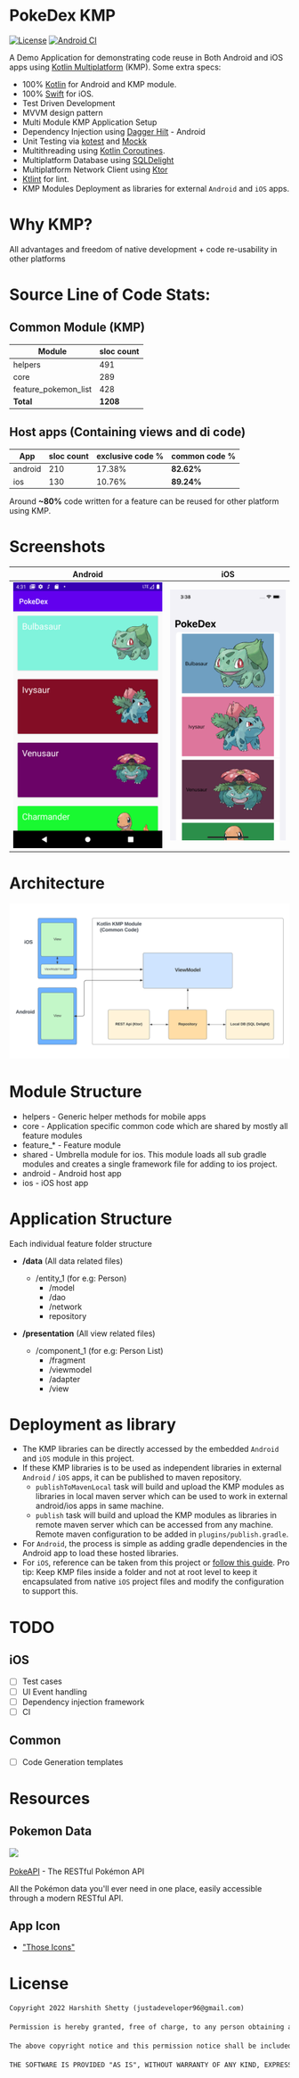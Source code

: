 # PokeDex KMP
[![License](https://img.shields.io/badge/license-MIT-blue)](https://opensource.org/licenses/MIT)
[![Android CI](https://github.com/har5hit/PokeDex-KMP/actions/workflows/android_ci.yml/badge.svg)](https://github.com/har5hit/PokeDex-KMP/actions/workflows/android_ci.yml)

A Demo Application for demonstrating code reuse in Both Android and iOS apps using [Kotlin Multiplatform](https://kotlinlang.org/docs/multiplatform.html) (KMP). Some extra specs:

* 100% [Kotlin](https://kotlinlang.org/) for Android and KMP module.
* 100% [Swift](https://www.swift.org/) for iOS.
* Test Driven Development
* MVVM design pattern
* Multi Module KMP Application Setup
* Dependency Injection using [Dagger Hilt](https://developer.android.com/training/dependency-injection/hilt-android) - Android
* Unit Testing via [kotest](https://github.com/kotest/kotest) and [Mockk](https://mockk.io/)
* Multithreading using [Kotlin Coroutines](https://github.com/Kotlin/kotlinx.coroutines).
* Multiplatform Database using [SQLDelight](https://github.com/cashapp/sqldelight)
* Multiplatform Network Client using [Ktor](https://ktor.io/)
* [Ktlint](https://ktlint.github.io/) for lint.
* KMP Modules Deployment as libraries for external `Android` and `iOS` apps.

# Why KMP?
All advantages and freedom of native development + code re-usability in other platforms

# Source Line of Code Stats:

## Common Module (KMP)
| Module              | sloc count |
|----------------------|-----|
| helpers              | 491 |
| core                 | 289 |
| feature_pokemon_list | 428 |
| **Total** | **1208** |

## Host apps (Containing views and di code)
| App              | sloc count | exclusive code % | common code % |
|----------------------|-----|-----|-----|
| android              | 210 | 17.38% | **82.62%**|
| ios                 | 130 | 10.76% | **89.24%**|

Around **~80%** code written for a feature can be reused for other platform using KMP.

# Screenshots
Android             |  iOS
:-------------------------:|:-------------------------:
![](https://github.com/har5hit/PokeDex-KMP/blob/master/assets/screenshot_android.png?raw=true)  |  ![](https://github.com/har5hit/PokeDex-KMP/blob/master/assets/screenshot_ios.png?raw=true)


# Architecture

![Overview](https://github.com/har5hit/PokeDex-KMP/blob/master/assets/architecture.svg?raw=true)

# Module Structure
* helpers - Generic helper methods for mobile apps
* core - Application specific common code which are shared by mostly all feature modules
* feature_* - Feature module
* shared - Umbrella module for ios. This module loads all sub gradle modules and creates a single framework file for adding to ios project.
* android - Android host app
* ios - iOS host app


# Application Structure

Each individual feature folder structure

* **/data** (All data related files)
  * /entity_1 (for e.g: Person)
    * /model
    * /dao
    * /network
    * repository

* **/presentation** (All view related files)
  * /component_1 (for e.g: Person List)
    * /fragment
    * /viewmodel
    * /adapter
    * /view


# Deployment as library

* The KMP libraries can be directly accessed by the embedded `Android` and `iOS` module in this project.
* If these KMP libraries is to be used as independent libraries in external `Android` / `iOS` apps, it can be published to maven repository.
    * `publishToMavenLocal` task will build and upload the KMP modules as libraries in local maven server which can be used to work in external android/ios apps in same machine.
    * `publish` task will build and upload the KMP modules as libraries in remote maven server which can be accessed from any machine. Remote maven configuration to be added in `plugins/publish.gradle`.
* For `Android`, the process is simple as adding gradle dependencies in the Android app to load these hosted libraries.
* For `iOS`, reference can be taken from this project or [follow this guide](https://kotlinlang.org/docs/multiplatform-mobile-integrate-in-existing-app.html#make-your-cross-platform-application-work-on-ios).
Pro tip: Keep KMP files inside a folder and not at root level to keep it encapsulated from native `iOS` project files and modify the configuration to support this.

# TODO
## iOS
- [ ] Test cases
- [ ] UI Event handling
- [ ] Dependency injection framework
- [ ] CI

## Common
- [ ] Code Generation templates

# Resources

## Pokemon Data

<img src="https://user-images.githubusercontent.com/24237865/83422649-d1b1d980-a464-11ea-8c91-a24fdf89cd6b.png"/>

[PokeAPI](https://pokeapi.co/) - The RESTful Pokémon API

All the Pokémon data you'll ever need in one place,
easily accessible through a modern RESTful API.

## App Icon
* ["Those Icons"](https://www.flaticon.com/authors/those-icons)

# License
```xml
Copyright 2022 Harshith Shetty (justadeveloper96@gmail.com)

Permission is hereby granted, free of charge, to any person obtaining a copy of this software and associated documentation files (the "Software"), to deal in the Software without restriction, including without limitation the rights to use, copy, modify, merge, publish, distribute, sublicense, and/or sell copies of the Software, and to permit persons to whom the Software is furnished to do so, subject to the following conditions:

The above copyright notice and this permission notice shall be included in all copies or substantial portions of the Software.

THE SOFTWARE IS PROVIDED "AS IS", WITHOUT WARRANTY OF ANY KIND, EXPRESS OR IMPLIED, INCLUDING BUT NOT LIMITED TO THE WARRANTIES OF MERCHANTABILITY, FITNESS FOR A PARTICULAR PURPOSE AND NONINFRINGEMENT. IN NO EVENT SHALL THE AUTHORS OR COPYRIGHT HOLDERS BE LIABLE FOR ANY CLAIM, DAMAGES OR OTHER LIABILITY, WHETHER IN AN ACTION OF CONTRACT, TORT OR OTHERWISE, ARISING FROM, OUT OF OR IN CONNECTION WITH THE SOFTWARE OR THE USE OR OTHER DEALINGS IN THE SOFTWARE.
```
